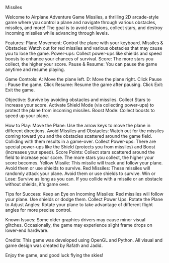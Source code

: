 Missiles

Welcome to Airplane Adventure Game Missiles, a thrilling 2D arcade-style game where you control a plane and navigate through various obstacles, missiles, and more! The goal is to avoid collisions, collect stars, and destroy incoming missiles while advancing through levels.

Features:
Plane Movement: Control the plane with your keyboard.
Missiles & Obstacles: Watch out for red missiles and various obstacles that may cause you to lose the game.
Power-ups: Collect power-ups like shields and speed boosts to enhance your chances of survival.
Score: The more stars you collect, the higher your score.
Pause & Resume: You can pause the game anytime and resume playing.

Game Controls:
A: Move the plane left.
D: Move the plane right.
Click Pause : Pause the game.
Click Resume: Resume the game after pausing.
Click Exit: Exit the game.

Objective:
Survive by avoiding obstacles and missiles.
Collect Stars to increase your score.
Activate Shield Mode (via collecting power-ups) to protect the plane from incoming missiles.
Boost Mode: Collect boosts to speed up your plane.


How to Play:
Move the Plane: Use the arrow keys to move the plane in different directions.
Avoid Missiles and Obstacles: Watch out for the missiles coming toward you and the obstacles scattered around the game field. Colliding with them results in a game-over.
Collect Power-ups: There are special power-ups like the Shield (protects you from missiles) and Boost (increases your speed).
Score Points: Collect stars scattered around the field to increase your score. The more stars you collect, the higher your score becomes.
Yellow Missile: This  missile will track and follow your plane. Avoid them or use shields to survive.
Red Missiles: These missiles will randomly attack your plane. Avoid them or use shields to survive.
Win or Lose: Survive as long as you can. If you collide with a missile or an obstacle without shields, it's game over.

Tips for Success:
Keep an Eye on Incoming Missiles: Red missiles will follow your plane. Use shields or dodge them.
Collect Power Ups.
Rotate the Plane to Adjust Angles: Rotate your plane to take advantage of different flight angles for more precise control.

Known Issues:
Some older graphics drivers may cause minor visual glitches.
Occasionally, the game may experience slight frame drops on lower-end hardware.

Credits:
This game was developed using OpenGL and Python. All visual and game design was created by Rafath and Jadid.




Enjoy the game, and good luck flying the skies!

